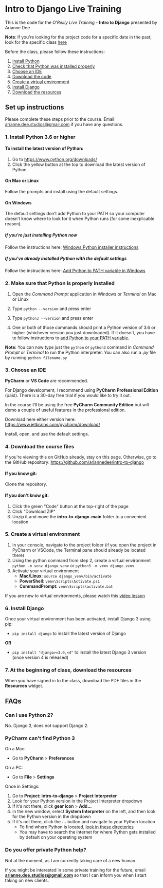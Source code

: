 # Intro to Django Live Training
This is the code for the *O'Reilly Live Training* - **Intro to Django** presented by Arianne Dee

**Note**: If you're looking for the project code for a specific date in the past,
look for the specific class [here](https://github.com/ariannedee/intro-to-django/releases)

Before the class, please follow these instructions:
1. [Install Python](#1-install-python-36-or-higher)
1. [Check that Python was installed properly](#2-make-sure-that-python-is-properly-installed)
1. [Choose an IDE](#3-choose-an-ide)
1. [Download the code](#4-download-the-course-files)
1. [Create a virtual environment](#5-create-a-virtual-environment)
1. [Install Django](#6-install-django)
1. [Download the resources](#7-at-the-beginning-of-class-download-the-resources)

## Set up instructions
Please complete these steps prior to the course.
Email 
[arianne.dee.studios@gmail.com](mailto:arianne.dee.studios@gmail.com)
if you have any questions.
### 1. Install Python 3.6 or higher

#### To install the latest version of Python:
1. Go to https://www.python.org/downloads/
1. Click the yellow button at the top to download the latest version of Python.

#### On Mac or Linux
Follow the prompts and install using the default settings.

#### On Windows
The default settings don't add Python to your PATH
so your computer doesn't know where to look for it when Python runs
(for some inexplicable reason).

##### If you're just installing Python now
Follow the instructions here: [Windows Python installer instructions](docs/WININSTALL.md)

##### If you've already installed Python with the default settings
Follow the instructions here: [Add Python to PATH variable in Windows](docs/WINSETPATH.md)

### 2. Make sure that Python is properly installed
1. Open the *Command Prompt* application in Windows
   or *Terminal* on Mac or Linux

1. Type `python --version` and press enter

1. Type `python3 --version` and press enter

1. One or both of those commands should print
   a Python version of 3.6 or higher
   (whichever version you just downloaded).
   If it doesn't, you have to follow instructions to
   [add Python to your PATH variable](docs/WINSETPATH.md).

**Note:**
You can now type just the `python` or `python3` command
in *Command Prompt* or *Terminal*
to run the Python interpreter.
You can also run a *.py* file by running
`python filename.py`

### 3. Choose an IDE
**PyCharm** or **VS Code** are recommended.

For Django development, I recommend using **PyCharm Professional Edition** (paid).
There is a 30-day free trial if you would like to try it out.

In the course I'll be using the free **PyCharm Community Edition**
but will demo a couple of useful features in the professional edition.


Download here either version here: https://www.jetbrains.com/pycharm/download/

Install, open, and use the default settings.

### 4. Download the course files
If you're viewing this on GitHub already, stay on this page.
Otherwise, go to the GitHub repository: https://github.com/ariannedee/intro-to-django

#### If you know git:
Clone the repository.

#### If you don't know git:
1. Click the green "Code" button at the top-right of the page
2. Click "Download ZIP"
3. Unzip it and move the **intro-to-django-main** folder to a convenient location

### 5. Create a virtual environment
1. In your console, navigate to the project folder (if you open the project in PyCharm or VSCode, the Terminal pane should already be located there)
2. Using the python command from step 2, create a virtual environment
`python -m venv django_venv` or `python3 -m venv django_venv`
3. Activate your virtual environment
   - **Mac/Linux**: `source django_venv/bin/activate`
   - **PowerShell**: `venv\Scripts\Activate.ps1`
   - **CommandPrompt**: `venv\Scripts\activate.bat`

If you are new to virtual environments, please watch this 
[video lesson](https://learning.oreilly.com/videos/next-level-python/9780136904083/9780136904083-NLP1_01_03_03/)

### 6. Install Django
Once your virtual environment has been activated, install Django 3 using pip:
- `pip install django` to install the latest version of Django
  
**OR**
- `pip install "django>=3.0,<4"` to install the latest Django 3 version (once version 4 is released)

### 7. At the beginning of class, download the resources
When you have signed in to the class,
download the PDF files in the **Resources** widget.

## FAQs
### Can I use Python 2?

No. Django 3, does not support Django 2.

### PyCharm can't find Python 3

On a Mac:
- Go to **PyCharm** > **Preferences**

On a PC:
- Go to **File** > **Settings**

Once in Settings:
1. Go to **Project: intro-to-django** > **Project Interpreter**
1. Look for your Python version in the Project Interpreter dropdown
1. If it's not there, click **gear icon** > **Add...**
1. In the new window, select **System Interpreter** on the left, and then look for the Python version in the dropdown
1. If it's not there, click the **...** button and navigate to your Python location
    - To find where Python is located, [look in these directories](docs/PATH_LOCATIONS.md)
    - You may have to search the internet for where Python gets installed by default on your operating system

### Do you offer private Python help?
Not at the moment, as I am currently taking care of a new human.

If you might be interested in some private training for the future, email 
[**arianne.dee.studios@gmail.com**](mailto:arianne.dee.studios@gmail.com) 
so that I can inform you when I start taking on new clients.
